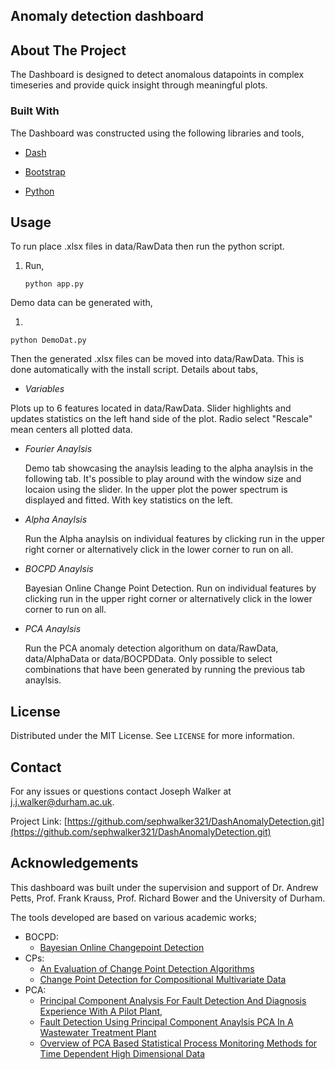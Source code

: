 ## Anomaly detection dashboard

## About The Project

The Dashboard is designed to detect anomalous datapoints in complex timeseries and provide quick insight through meaningful plots.

### Built With

The Dashboard was constructed using the following libraries and tools,
* [Dash](https://plotly.com/dash/)

* [Bootstrap](https://getbootstrap.com/)

* [Python](https://www.python.org/)

## Usage
To run place .xlsx files in data/RawData then run the python script.

1. Run,
   ```
   python app.py
   ```

Demo data can be generated with,

1. 
  ```
  python DemoDat.py 
  ```
Then the generated .xlsx files can be moved into data/RawData. This is done automatically with the install script.
Details about tabs,

*  *Variables*

  Plots up to 6 features located in data/RawData. Slider highlights and updates statistics on the left hand side of the plot. Radio select "Rescale" mean centers all plotted data.
* *Fourier Anaylsis*

  Demo tab showcasing the anaylsis leading to the alpha anaylsis in the following tab. It's possible to play around with the window size and locaion using the slider. In the upper plot the power spectrum is displayed and fitted. With key statistics on the left.
* *Alpha Anaylsis*

  Run the Alpha anaylsis on individual features by clicking run in the upper right corner or alternatively click in the lower corner to run on all.
* *BOCPD Anaylsis*

  Bayesian Online Change Point Detection. Run on individual features by clicking run in the upper right corner or alternatively click in the lower corner to run on all.
* *PCA Anaylsis*

  Run the PCA anomaly detection algorithum on data/RawData, data/AlphaData or data/BOCPDData. Only possible to select combinations that have been generated by running the previous tab anaylsis. 
  

## License

Distributed under the MIT License. See `LICENSE` for more information.



## Contact

For any issues or questions contact Joseph Walker at j.j.walker@durham.ac.uk.

Project Link: [https://github.com/sephwalker321/DashAnomalyDetection.git](https://github.com/sephwalker321/DashAnomalyDetection.git)


## Acknowledgements

This dashboard was built under the supervision and support of Dr. Andrew Petts, Prof. Frank Krauss, Prof. Richard Bower and the University of Durham.

The tools developed are based on various academic works;
  * BOCPD: 
    * [Bayesian Online Changepoint Detection](https://arxiv.org/abs/0710.3742)
  * CPs:
    * [An Evaluation of Change Point Detection Algorithms](https://arxiv.org/abs/2003.06222) 
    * [Change Point Detection for Compositional Multivariate Data](https://arxiv.org/abs/1901.04935)
  * PCA: 
    * [Principal Component Analysis For Fault Detection And Diagnosis Experience With A Pilot Plant](https://www.researchgate.net/publication/229022215_Principal_component_analysis_for_fault_detection_and_diagnosis_Experience_with_a_pilot_plant),
    * [Fault Detection Using Principal Component Anaylsis PCA In A Wastewater Treatment Plant](https://www.researchgate.net/publication/228473640_FAULT_DETECTION_USING_PRINCIPAL_COMPONENT_ANALYSIS_PCA_IN_A_WASTEWATER_TREATMENT_PLANT_WWTP)
    * [Overview of PCA Based Statistical Process Monitoring Methods for Time Dependent High Dimensional Data](https://www.researchgate.net/publication/281845999_Overview_of_PCA-Based_Statistical_Process-Monitoring_Methods_for_Time-Dependent_High-Dimensional_Data)
